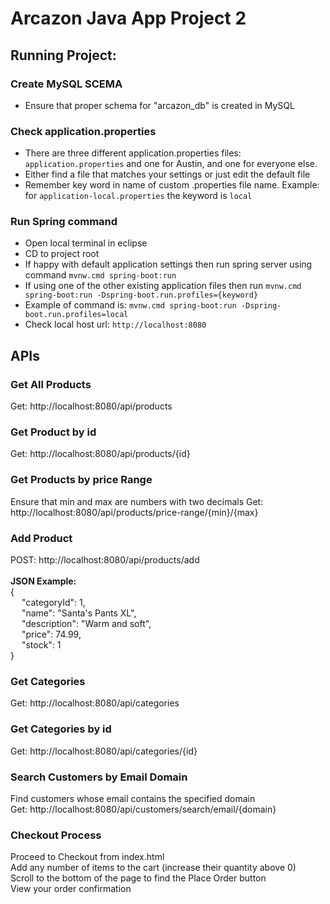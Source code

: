 # Arcazon Java App Project 2

## Running Project:

### Create MySQL SCEMA 
- Ensure that proper schema for "arcazon_db" is created in MySQL

### Check application.properties
- There are three different application.properties files: `application.properties` and one for Austin, and one for everyone else.
- Either find a file that matches your settings or just edit the default file
- Remember key word in name of custom .properties file name. Example: for `application-local.properties` the keyword is `local`

### Run Spring command
- Open local terminal in eclipse
- CD to project root
- If happy with default application settings then run spring server using command `mvnw.cmd spring-boot:run`
- If using one of the other existing application files then run `mvnw.cmd spring-boot:run -Dspring-boot.run.profiles={keyword}`
- Example of command is: `mvnw.cmd spring-boot:run -Dspring-boot.run.profiles=local`
- Check local host url: `http://localhost:8080`

## APIs

### Get All Products
Get: http://localhost:8080/api/products

### Get Product by id
Get: http://localhost:8080/api/products/{id}

### Get Products by price Range
Ensure that min and max are numbers with two decimals
Get: http://localhost:8080/api/products/price-range/{min}/{max}

### Add Product
POST: http://localhost:8080/api/products/add  
<br/>
**JSON Example:** 
<br/>
{ <br/>
&emsp;   "categoryId": 1, <br/>
&emsp;   "name": "Santa's Pants XL", <br/>
&emsp;   "description": "Warm and soft", <br/>
&emsp;   "price": 74.99, <br/>
&emsp;   "stock": 1 <br/>
} <br/>

### Get Categories
Get: http://localhost:8080/api/categories

### Get Categories by id
Get: http://localhost:8080/api/categories/{id}

### Search Customers by Email Domain
Find customers whose email contains the specified domain <br/>
Get: http://localhost:8080/api/customers/search/email/{domain}

### Checkout Process
Proceed to Checkout from index.html <br/>
Add any number of items to the cart (increase their quantity above 0) <br/>
Scroll to the bottom of the page to find the Place Order button <br/>
View your order confirmation <br/>
